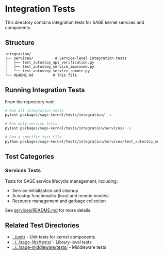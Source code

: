 # Integration Tests

This directory contains integration tests for SAGE kernel services and components.

## Structure

```
integration/
├── services/          # Service-level integration tests
│   ├── test_autostop_api_verification.py
│   ├── test_autostop_service_improved.py
│   └── test_autostop_service_remote.py
└── README.md         # This file
```

## Running Integration Tests

From the repository root:

```bash
# Run all integration tests
pytest packages/sage-kernel/tests/integration/ -v

# Run only service tests
pytest packages/sage-kernel/tests/integration/services/ -v

# Run a specific test file
python packages/sage-kernel/tests/integration/services/test_autostop_service_remote.py
```

## Test Categories

### Services Tests

Tests for SAGE service lifecycle management, including:

- Service initialization and cleanup
- Autostop functionality (local and remote modes)
- Resource management and garbage collection

See [services/README.md](services/README.md) for more details.

## Related Test Directories

- [../unit/](../unit/) - Unit tests for kernel components
- [../../sage-libs/tests/](../../sage-libs/tests/) - Library-level tests
- [../../sage-middleware/tests/](../../sage-middleware/tests/) - Middleware tests
